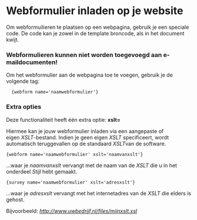 # Webformulier inladen op je website
Om webformuilieren te plaatsen op een webpagina, gebruik je een speciale code. De code kan je zowel in de template broncode, als in het document kwijt. 

### Webformulieren kunnen niet worden toegevoegd aan e-maildocumenten!

Om het webformulier aan de webpagina toe te voegen, gebruik je de volgende tag:
    
      {webform name='naamwebformulier'}

### Extra opties

Deze functionaliteit heeft één extra optie: <strong>xslt=</strong>

Hiermee kan je jouw webformulier inladen via een aangepaste of eigen <em>XSLT</em>-bestand. Indien je geen eigen <em>XSLT</em> specificeert, wordt automatisch teruggevallen op de standaard <em>XSLT</em>van de software.

    {webform name='naamwebformulier' xslt='naamvanxslt'}

 ...waar je *naamvanxslt* vervangt met de naam van de *XSLT* die u in het onderdeel *Stijl* hebt gemaakt. 

    {survey name='naamwebformulier' xslt='adresxslt'}

...waar je *adresxslt* vervangt met het internetadres van de <em>XSLT</em> die elders is gehost.

Bijvoorbeeld: *http://www.uwbedrijf.nl/files/mijnxslt.xsl*

